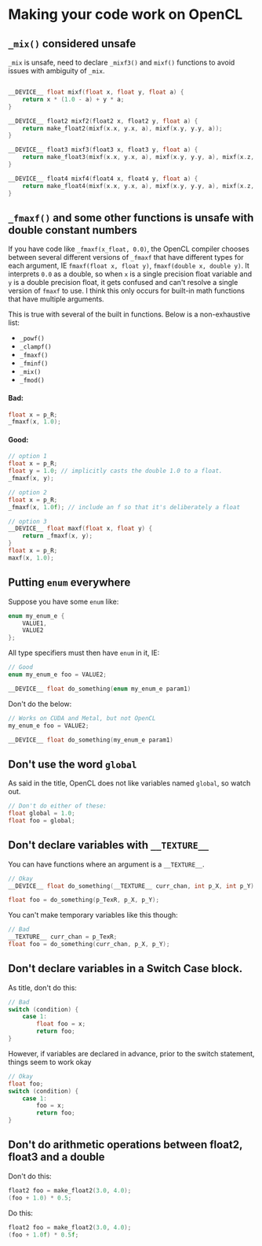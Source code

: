 # Making your code work on OpenCL

## `_mix()` considered unsafe
`_mix` is unsafe, need to declare `_mixf3()` and `mixf()` functions to avoid issues with ambiguity of `_mix`.

```c

__DEVICE__ float mixf(float x, float y, float a) {
    return x * (1.0 - a) + y * a;
}

__DEVICE__ float2 mixf2(float2 x, float2 y, float a) {
    return make_float2(mixf(x.x, y.x, a), mixf(x.y, y.y, a));
}

__DEVICE__ float3 mixf3(float3 x, float3 y, float a) {
    return make_float3(mixf(x.x, y.x, a), mixf(x.y, y.y, a), mixf(x.z, y.z, a));
}

__DEVICE__ float4 mixf4(float4 x, float4 y, float a) {
    return make_float4(mixf(x.x, y.x, a), mixf(x.y, y.y, a), mixf(x.z, y.z, a), mixf(x.w, y.w, a));
}
```

## `_fmaxf()` and some other functions is unsafe with double constant numbers
If you have code like `_fmaxf(x_float, 0.0)`, the OpenCL compiler chooses between several different versions of `_fmaxf` that have different types for each argument, IE `fmaxf(float x, float y)`, `fmaxf(double x, double y)`. It interprets `0.0` as a double, so when `x` is a single precision float variable and `y` is a double precision float, it gets confused and can't resolve a single version of `fmaxf` to use. I think this only occurs for built-in math functions that have multiple arguments.

This is true with several of the built in functions. Below is a non-exhaustive list:
 * `_powf()`
 * `_clampf()`
 * `_fmaxf()`
 * `_fminf()`
 * `_mix()`
 * `_fmod()`

#### Bad:
```c
float x = p_R;
_fmaxf(x, 1.0);
```

#### Good:
```c
// option 1
float x = p_R;
float y = 1.0; // implicitly casts the double 1.0 to a float.
_fmaxf(x, y);

// option 2
float x = p_R;
_fmaxf(x, 1.0f); // include an f so that it's deliberately a float

// option 3
__DEVICE__ float maxf(float x, float y) {
    return _fmaxf(x, y);
}
float x = p_R;
maxf(x, 1.0);
```

## Putting `enum` everywhere
Suppose you have some `enum` like:

```c
enum my_enum_e {
    VALUE1,
    VALUE2
};
```

All type specifiers must then have `enum` in it, IE:

```c
// Good
enum my_enum_e foo = VALUE2;

__DEVICE__ float do_something(enum my_enum_e param1)
```
Don't do the below:
```c
// Works on CUDA and Metal, but not OpenCL
my_enum_e foo = VALUE2;

__DEVICE__ float do_something(my_enum_e param1)
```

## Don't use the word `global`

As said in the title, OpenCL does not like variables named `global`, so watch out.

```c
// Don't do either of these:
float global = 1.0;
float foo = global;
```


## Don't declare variables with `__TEXTURE__`
You can have functions where an argument is a `__TEXTURE__`.

```c
// Okay
__DEVICE__ float do_something(__TEXTURE__ curr_chan, int p_X, int p_Y) { ... }

float foo = do_something(p_TexR, p_X, p_Y);
```

You can't make temporary variables like this though:
```c
// Bad
__TEXTURE__ curr_chan = p_TexR;
float foo = do_something(curr_chan, p_X, p_Y);
```

## Don't declare variables in a Switch Case block.
As title, don't do this:
```c
// Bad
switch (condition) {
    case 1:
        float foo = x;
        return foo;
}
```
However, if variables are declared in advance, prior to the switch statement, things seem to work okay
```c
// Okay
float foo;
switch (condition) {
    case 1:
        foo = x;
        return foo;
}
```

## Don't do arithmetic operations between float2, float3 and a double
Don't do this:
```c
float2 foo = make_float2(3.0, 4.0);
(foo + 1.0) * 0.5;
```

Do this:
```c
float2 foo = make_float2(3.0, 4.0);
(foo + 1.0f) * 0.5f;
```
